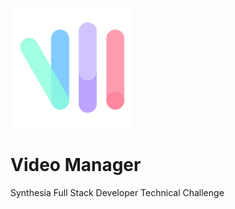 ![logo](./video-manager-ui/public/logo-192.png) 
# Video Manager

Synthesia Full Stack Developer Technical Challenge
